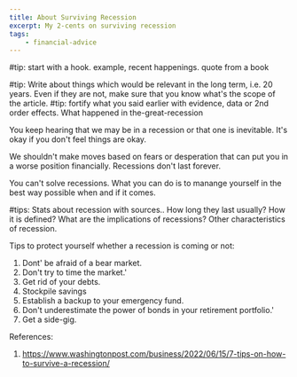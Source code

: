 ```yaml
---
title: About Surviving Recession 
excerpt: My 2-cents on surviving recession
tags:
    - financial-advice
---
```


#tip: start with a hook. example, recent happenings. quote from a book

#tip: Write about things which would be relevant in the long term, i.e. 20 years. Even if they are not, make sure that you know what's the scope of the article.
#tip: fortify what you said earlier with evidence, data or 2nd order effects. What happened in the-great-recession

You keep hearing that we may be in a recession or that one is inevitable.
It's okay if you don't feel things are okay.

We shouldn't make moves based on fears or desperation that can put you in a worse position financially.
Recessions don't last forever. 

You can't solve recessions. What you can do is to manange yourself in the best way possible when and if it comes.

#tips: Stats about recession with sources.. How long they last usually? How it is defined? What are the implications of recessions? Other characteristics of recession.

Tips to protect yourself whether a recession is coming or not:
1. Dont' be afraid of a bear market.
2. Don't try to time the market.' 
3. Get rid of your debts. 
4. Stockpile savings
5. Establish a backup to your emergency fund.
6. Don't underestimate the power of bonds in your retirement portfolio.'
7. Get a side-gig.

References:
1. https://www.washingtonpost.com/business/2022/06/15/7-tips-on-how-to-survive-a-recession/
